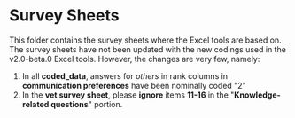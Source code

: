 # Survey Sheets

This folder contains the survey sheets where the Excel tools are based on. 
The survey sheets have not been updated with the new codings used in the v2.0-beta.0 Excel tools. However, the changes are very few, namely:
1) In all **coded_data**, answers for *others* in rank columns in **communication preferences** have been nominally coded "2" 
2) In the **vet survey sheet**, please **ignore** items **11-16** in the "**Knowledge-related questions**" portion.

